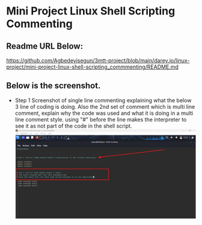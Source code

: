 #   Mini Project Linux Shell Scripting Commenting


## Readme URL Below: 

https://github.com/Agbedeyisegun/3mtt-project/blob/main/darey.io/linux-project/mini-project-linux-shell-scripting_commmenting/README.md

## Below is the screenshot.

- Step 1 
Screenshot of single line commenting explaining what the below 3 line of coding is doing.
Also the 2nd set of comment which is multi line comment, explain why the code was used and what it is doing in a multi line comment style. using "#" before the line makes the interpreter to see it as not part of the code in the shell script. 
![single line and multi line comment](img/step1-commenting.jpg)